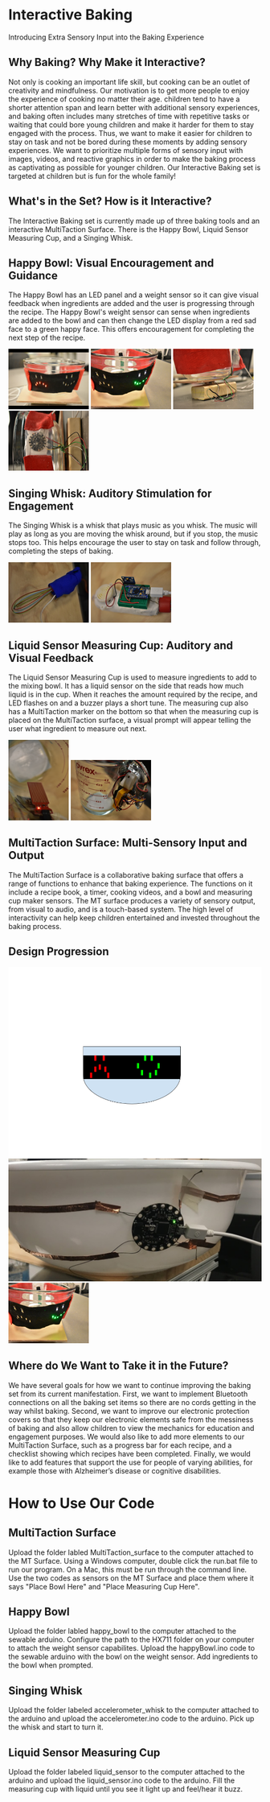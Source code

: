 # Interactive Baking
Introducing Extra Sensory Input into the Baking Experience

## Why Baking? Why Make it Interactive?
Not only is cooking an important life skill, but cooking can be an outlet of creativity and mindfulness. Our motivation is to get more people to enjoy the experience of cooking no matter their age. children tend to have a shorter attention span and learn better with additional sensory experiences, and baking often includes many stretches of time with repetitive tasks or waiting that could bore young children and make it harder for them to stay engaged with the process. Thus, we want to make it easier for children to stay on task and not be bored during these moments by adding sensory experiences. We want to prioritize multiple forms of sensory input with images, videos, and reactive graphics in order to make the baking process as captivating as possible for younger children. Our Interactive Baking set is targeted at children but is fun for the whole family!

## What's in the Set? How is it Interactive?
The Interactive Baking set is currently made up of three baking tools and an interactive MultiTaction Surface. There is the Happy Bowl, Liquid Sensor Measuring Cup, and a Singing Whisk. 

## Happy Bowl: Visual Encouragement and Guidance
The Happy Bowl has an LED panel and a weight sensor so it can give visual feedback when ingredients are added and the user is progressing through the recipe. The Happy Bowl's weight sensor can sense when ingredients are added to the bowl and can then change the LED display from a red sad face to a green happy face. This offers encouragement for completing the next step of the recipe. 

![Sad Bowl](https://raw.githubusercontent.com/mugelstad/interactive-baking/master/photos/MAG_1462.png)
![Happy Bowl](https://raw.githubusercontent.com/mugelstad/interactive-baking/master/photos/MAG_1518.png)
![Bowl Weight Sensor](https://raw.githubusercontent.com/mugelstad/interactive-baking/master/photos/MAG_1519.png)
![Bowl Circuitry](https://raw.githubusercontent.com/mugelstad/interactive-baking/master/photos/MAG_1520.png)

## Singing Whisk: Auditory Stimulation for Engagement
The Singing Whisk is a whisk that plays music as you whisk. The music will play as long as you are moving the whisk around, but if you stop, the music stops too. This helps encourage the user to stay on task and follow through, completing the steps of baking. 

![Whisk](https://raw.githubusercontent.com/mugelstad/interactive-baking/master/photos/MAG_1514.png)
![Whisk Circuitry](https://raw.githubusercontent.com/mugelstad/interactive-baking/master/photos/MAG_1513.png)

## Liquid Sensor Measuring Cup: Auditory and Visual Feedback
The Liquid Sensor Measuring Cup is used to measure ingredients to add to the mixing bowl. It has a liquid sensor on the side that reads how much liquid is in the cup. When it reaches the amount required by the recipe, and LED flashes on and a buzzer plays a short tune. The measuring cup also has a MultiTaction marker on the bottom so that when the measuring cup is placed on the MultiTaction surface, a visual prompt will appear telling the user what ingredient to measure out next. 

![Liquid Sensor](https://raw.githubusercontent.com/mugelstad/interactive-baking/master/photos/MAG_1515.png)
![Measuring Cup Circuitry](https://raw.githubusercontent.com/mugelstad/interactive-baking/master/photos/MAG_1517.png)

## MultiTaction Surface: Multi-Sensory Input and Output
The MultiTaction Surface is a collaborative baking surface that offers a range of functions to enhance that baking experience. The functions on it include a recipe book, a timer, cooking videos, and a bowl and measuring cup maker sensors. The MT surface produces a variety of sensory output, from visual to audio, and is a touch-based system. The high level of interactivity can help keep children entertained and invested throughout the baking process. 

## Design Progression

![Original Idea](https://raw.githubusercontent.com/mugelstad/interactive-baking/master/photos/original_idea.png)
![Iteration](https://raw.githubusercontent.com/mugelstad/interactive-baking/master/photos/iteration.jpg)
![Final Product](https://raw.githubusercontent.com/mugelstad/interactive-baking/master/photos/final_product.png)

## Where do We Want to Take it in the Future?
We have several goals for how we want to continue improving the baking set from its current manifestation. First, we want to implement Bluetooth connections on all the baking set items so there are no cords getting in the way whilst baking. Second, we want to improve our electronic protection covers so that they keep our electronic elements safe from the messiness of baking and also allow children to view the mechanics for education and engagement purposes. We would also like to add more elements to our MultiTaction Surface, such as a progress bar for each recipe, and a checklist showing which recipes have been completed. Finally, we would like to add features that support the use for people of varying abilities, for example those with Alzheimer’s disease or cognitive disabilities.

# How to Use Our Code

## MultiTaction Surface
Upload the folder labled MultiTaction_surface to the computer attached to the MT Surface. Using a Windows computer, double click the run.bat file to run our program. On a Mac, this must be run through the command line. Use the two codes as sensors on the MT Surface and place them where it says "Place Bowl Here" and "Place Measuring Cup Here". 

## Happy Bowl
Upload the folder labled happy_bowl to the computer attached to the sewable arduino. Configure the path to the HX711 folder on your computer to attach the weight sensor capabilites. Upload the happyBowl.ino code to the sewable arduino with the bowl on the weight sensor. Add ingredients to the bowl when prompted.

## Singing Whisk
Upload the folder labeled accelerometer_whisk to the computer attached to the arduino and upload the accelerometer.ino code to the arduino. Pick up the whisk and start to turn it. 

## Liquid Sensor Measuring Cup
Upload the folder labeled liquid_sensor to the computer attached to the arduino and upload the liquid_sensor.ino code to the arduino. Fill the measuring cup with liquid until you see it light up and feel/hear it buzz.

